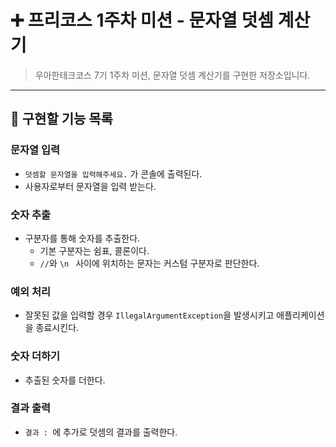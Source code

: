 # ➕ 프리코스 1주차 미션 - 문자열 덧셈 계산기

> 우아한테크코스 7기 1주차 미션, 문자열 덧셈 계산기를 구현한 저장소입니다.
---

## 📝 구현할 기능 목록

### 문자열 입력

- `덧셈할 문자열을 입력해주세요.` 가 콘솔에 출력된다.
- 사용자로부터 문자열을 입력 받는다.

### 숫자 추출

- 구분자를 통해 숫자를 추출한다.
    - 기본 구분자는 쉼표, 콜론이다.
    - `//`와  `\n ` 사이에 위치하는 문자는 커스텀 구분자로 판단한다.

### 예외 처리

- 잘못된 값을 입력할 경우 `IllegalArgumentException`을 발생시키고 애플리케이션을 종료시킨다.

### 숫자 더하기

- 추출된 숫자를 더한다.

### 결과 출력

- `결과 : `에 추가로 덧셈의 결과를 출력한다. 
